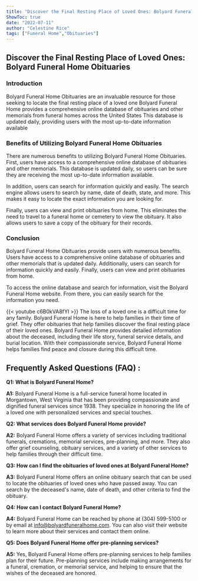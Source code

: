 ```yaml
---
title: "Discover the Final Resting Place of Loved Ones: Bolyard Funeral Home Obituaries"
ShowToc: true 
date: "2022-07-11"
author: "Celestine Rice" 
tags: ["Funeral Home","Obituaries"]
---
```

<h2>Discover the Final Resting Place of Loved Ones: Bolyard Funeral Home Obituaries</h2>

<h3>Introduction</h3>

Bolyard Funeral Home Obituaries are an invaluable resource for those seeking to locate the final resting place of a loved one Bolyard Funeral Home provides a comprehensive online database of obituaries and other memorials from funeral homes across the United States This database is updated daily, providing users with the most up-to-date information available

<h3>Benefits of Utilizing Bolyard Funeral Home Obituaries</h3>

There are numerous benefits to utilizing Bolyard Funeral Home Obituaries. First, users have access to a comprehensive online database of obituaries and other memorials. This database is updated daily, so users can be sure they are receiving the most up-to-date information available. 

In addition, users can search for information quickly and easily. The search engine allows users to search by name, date of death, state, and more. This makes it easy to locate the exact information you are looking for. 

Finally, users can view and print obituaries from home. This eliminates the need to travel to a funeral home or cemetery to view the obituary. It also allows users to save a copy of the obituary for their records.

<h3>Conclusion</h3>

Bolyard Funeral Home Obituaries provide users with numerous benefits. Users have access to a comprehensive online database of obituaries and other memorials that is updated daily. Additionally, users can search for information quickly and easily. Finally, users can view and print obituaries from home. 

To access the online database and search for information, visit the Bolyard Funeral Home website. From there, you can easily search for the information you need.

{{< youtube c6B0kVA8fYI >}} 
The loss of a loved one is a difficult time for any family. Bolyard Funeral Home is here to help families in their time of grief. They offer obituaries that help families discover the final resting place of their loved ones. Bolyard Funeral Home provides detailed information about the deceased, including their life story, funeral service details, and burial location. With their compassionate service, Bolyard Funeral Home helps families find peace and closure during this difficult time.

## Frequently Asked Questions (FAQ) :
**Q1: What is Bolyard Funeral Home?**

**A1:** Bolyard Funeral Home is a full-service funeral home located in Morgantown, West Virginia that has been providing compassionate and dignified funeral services since 1938. They specialize in honoring the life of a loved one with personalized services and special touches.

**Q2: What services does Bolyard Funeral Home provide?**

**A2:** Bolyard Funeral Home offers a variety of services including traditional funerals, cremations, memorial services, pre-planning, and more. They also offer grief counseling, obituary services, and a variety of other services to help families through their difficult time.

**Q3: How can I find the obituaries of loved ones at Bolyard Funeral Home?**

**A3:** Bolyard Funeral Home offers an online obituary search that can be used to locate the obituaries of loved ones who have passed away. You can search by the deceased's name, date of death, and other criteria to find the obituary.

**Q4: How can I contact Bolyard Funeral Home?**

**A4:** Bolyard Funeral Home can be reached by phone at (304) 599-5100 or by email at info@bolyardfuneralhome.com. You can also visit their website to learn more about their services and contact them online.

**Q5: Does Bolyard Funeral Home offer pre-planning services?**

**A5:** Yes, Bolyard Funeral Home offers pre-planning services to help families plan for their future. Pre-planning services include making arrangements for a funeral, cremation, or memorial service, and helping to ensure that the wishes of the deceased are honored.




